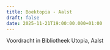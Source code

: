 ```yaml
---
title: Boektopia - Aalst
draft: false
date: 2025-11-21T19:00:00.000+01:00
---
```

Voordracht in Bibliotheek Utopia, Aalst

